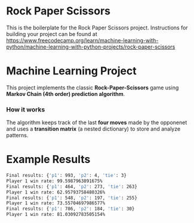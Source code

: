 # Rock Paper Scissors

This is the boilerplate for the Rock Paper Scissors project. Instructions for building your project can be found at https://www.freecodecamp.org/learn/machine-learning-with-python/machine-learning-with-python-projects/rock-paper-scissors

# Machine Learning Project

This project implements the classic **Rock-Paper-Scissors** game using **Markov Chain (4th order) prediction algorithm**.

### How it works

The algorithm keeps track of the last **four moves** made by the opponenet and uses a **transition matrix** (a nested dictionary) to store and analyze patterns.

# Example Results

```bash
Final results: {'p1': 993, 'p2': 4, 'tie': 3}
Player 1 win rate: 99.5987963891675%
Final results: {'p1': 464, 'p2': 273, 'tie': 263}
Player 1 win rate: 62.95793758480326%
Final results: {'p1': 548, 'p2': 197, 'tie': 255}
Player 1 win rate: 73.55704697986577%
Final results: {'p1': 786, 'p2': 184, 'tie': 30}
Player 1 win rate: 81.03092783505154%
```
